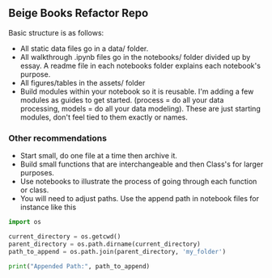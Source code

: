 ## Beige Books Refactor Repo

Basic structure is as follows:
* All static data files go in a data/ folder.
* All walkthrough .ipynb files go in the notebooks/ folder divided up by essay. A readme file in each notebooks folder explains each notebook's purpose.
* All figures/tables in the assets/ folder
* Build modules within your notebook so it is reusable. I'm adding a few modules as guides to get started. (process = do all your data processing, models = do all your data modeling). These are just starting modules, don't feel tied to them exactly or names.

### Other recommendations
* Start small, do one file at a time then archive it. 
* Build small functions that are interchangeable and then Class's for larger purposes. 
* Use notebooks to illustrate the process of going through each function or class.
* You will need to adjust paths. Use the append path in notebook files for instance like this

```python
import os

current_directory = os.getcwd()
parent_directory = os.path.dirname(current_directory)
path_to_append = os.path.join(parent_directory, 'my_folder')

print("Appended Path:", path_to_append)
```


